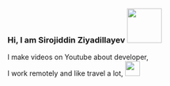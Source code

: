 ### Hi, I am Sirojiddin Ziyadillayev <img src="https://media3.giphy.com/media/Rr6J53cRIwdBS/giphy.gif?cid=ecf05e47apnrjjqt83n0sns071l0e5vho9dd0gx88am3o9yc&rid=giphy.gif&ct=g" width="70px">

I make videos on Youtube about developer,<br/>
I work remotely and like travel a lot,
<a href="https://www.youtube.com/@sirojiddingroup">
<img src="https://upload.wikimedia.org/wikipedia/commons/e/ef/Youtube_logo.png" width="30px">
</a>


